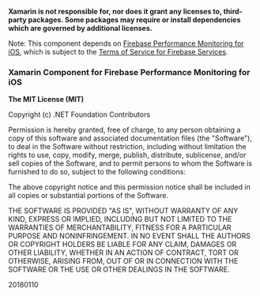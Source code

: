 **Xamarin is not responsible for, nor does it grant any licenses to, third-party packages. Some packages may require or install dependencies which are governed by additional licenses.**

Note: This component depends on [Firebase Performance Monitoring for iOS](https://firebase.google.com/docs/perf-mon/get-started-ios), which is subject to the [Terms of Service for Firebase Services](https://firebase.google.com/terms/).

### Xamarin Component for Firebase Performance Monitoring for iOS

**The MIT License (MIT)**

Copyright (c) .NET Foundation Contributors

Permission is hereby granted, free of charge, to any person obtaining a copy of this software and associated documentation files (the "Software"), to deal in the Software without restriction, including without limitation the rights to use, copy, modify, merge, publish, distribute, sublicense, and/or sell copies of the Software, and to permit persons to whom the Software is furnished to do so, subject to the following conditions:

The above copyright notice and this permission notice shall be included in all copies or substantial portions of the Software.

THE SOFTWARE IS PROVIDED "AS IS", WITHOUT WARRANTY OF ANY KIND, EXPRESS OR IMPLIED, INCLUDING BUT NOT LIMITED TO THE WARRANTIES OF MERCHANTABILITY, FITNESS FOR A PARTICULAR PURPOSE AND NONINFRINGEMENT. IN NO EVENT SHALL THE AUTHORS OR COPYRIGHT HOLDERS BE LIABLE FOR ANY CLAIM, DAMAGES OR OTHER LIABILITY, WHETHER IN AN ACTION OF CONTRACT, TORT OR OTHERWISE, ARISING FROM, OUT OF OR IN CONNECTION WITH THE SOFTWARE OR THE USE OR OTHER DEALINGS IN THE SOFTWARE.

20180110